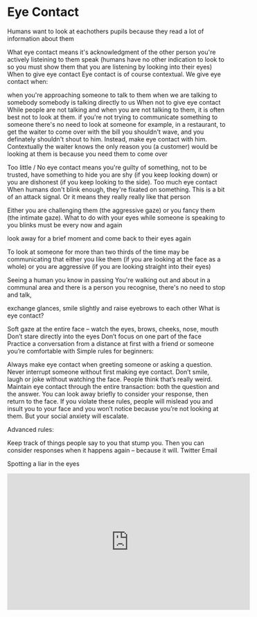 # Eye Contact
Humans want to look at eachothers pupils because they read a lot of information about them

What eye contact means
it's acknowledgment of the other person
you're actively listeining to them speak (humans have no other indication to look to so you must show them that you are listening by looking into their eyes)
When to give eye contact
Eye contact is of course contextual. We give eye contact when:

when you're approaching someone to talk to them
when we are talking to somebody
somebody is talking directly to us
When not to give eye contact
While people are not talking and when you are not talking to them, it is often best not to look at them.
if you're not trying to communicate something to someone there's no need to look at someone
for example, in a restaurant, to get the waiter to come over with the bill you shouldn't wave, and you definately shouldn't shout to him. Instead, make eye contact with him. Contextually the waiter knows the only reason you (a customer) would be looking at them is because you need them to come over

Too little / No eye contact means
you're guilty of something, not to be trusted, have something to hide
you are shy (if you keep looking down)
or you are dishonest (if you keep looking to the side).
Too much eye contact
When humans don't blink enough, they're fixated on something. This is a bit of an attack signal. Or it means they really really like that person

Either you are challenging them (the aggressive gaze)
or you fancy them (the intimate gaze).
What to do with your eyes while someone is speaking to you
blinks must be every now and again

look away for a brief moment and come back to their eyes again

To look at someone for more than two thirds of the time may be communicating that either you like them (if you are looking at the face as a whole) or you are aggressive (if you are looking straight into their eyes)

Seeing a human you know in passing
You're walking out and about in a communal area and there is a person you recognise, there's no need to stop and talk,

exchange glances, smile slightly and raise eyebrows to each other
What is eye contact?

Soft gaze at the entire face – watch the eyes, brows, cheeks, nose, mouth Don’t stare directly into the eyes Don’t focus on one part of the face Practice a conversation from a distance at first with a friend or someone you’re comfortable with Simple rules for beginners:

Always make eye contact when greeting someone or asking a question. Never interrupt someone without first making eye contact. Don’t smile, laugh or joke without watching the face. People think that’s really weird. Maintain eye contact through the entire transaction: both the question and the answer. You can look away briefly to consider your response, then return to the face. If you violate these rules, people will mislead you and insult you to your face and you won’t notice because you’re not looking at them. But your social anxiety will escalate.

Advanced rules:

Keep track of things people say to you that stump you. Then you can consider responses when it happens again – because it will. Twitter Email

Spotting a liar in the eyes

<iframe width="560" height="315" src="https://www.youtube.com/embed/ZhW4yjeQnzY" title="YouTube video player" frameborder="0" allow="accelerometer; autoplay; clipboard-write; encrypted-media; gyroscope; picture-in-picture" allowfullscreen></iframe>